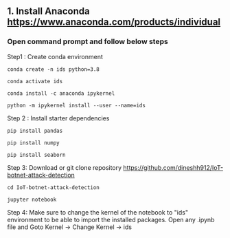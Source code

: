 ## 1. Install Anaconda https://www.anaconda.com/products/individual

### Open command prompt and follow below steps

Step1 : Create conda environment

```
conda create -n ids python=3.8
```

```
conda activate ids
```

```
conda install -c anaconda ipykernel
```

```
python -m ipykernel install --user --name=ids
```

Step 2 : Install starter dependencies

```
pip install pandas
```
```
pip install numpy
```
```
pip install seaborn
```

Step 3: Download or git clone repository https://github.com/dineshh912/IoT-botnet-attack-detection

```
cd IoT-botnet-attack-detection
```

```
jupyter notebook
```

Step 4: Make sure to change the kernel of the notebook to "ids" environment to be able to import the installed packages. Open any .ipynb file and Goto Kernel -> Change Kernel -> ids

